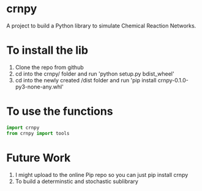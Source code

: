 # crnpy
 A project to build a Python library to simulate Chemical Reaction Networks.

# To install the lib
1) Clone the repo from github
2) cd into the crnpy/ folder and run 'python setup.py bdist_wheel'
3) cd into the newly created /dist folder and run 'pip install crnpy-0.1.0-py3-none-any.whl'

# To use the functions
```python
import crnpy
from crnpy import tools
```

# Future Work
1) I might upload to the online Pip repo so you can just pip install crnpy
2) To build a determinstic and stochastic sublibrary  
